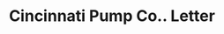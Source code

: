 ---
doi: 10.7916/D83J4R20
date_other: '1915'
date_other_textual: '1915'
form: correspondence
genre:
- Letters (correspondence)
name:
- Cincinnati Pump Co.
object_in_context_url: https://biggert.cul.columbia.edu/items/view/ave_biggert_01246
subject_hierarchical_geographic:
- Cincinnati, Ohio, United States
subject_name:
- Cincinnati Pump Co.
title: Cincinnati Pump Co.. Letter
sort_title: Cincinnati Pump Co.. Letter
call_number: ave_biggert_01246
coordinates:
- 39.1,-84.51666666666667
pid: ave_biggert_01246
identifiers: ave_biggert_01246
thumbnail: https://derivativo-2.library.columbia.edu/iiif/2/ldpd:343333/full/!256,256/0/native.jpg
permalink: "/items/ave_biggert_01246/"
layout: iiif-image-page
---